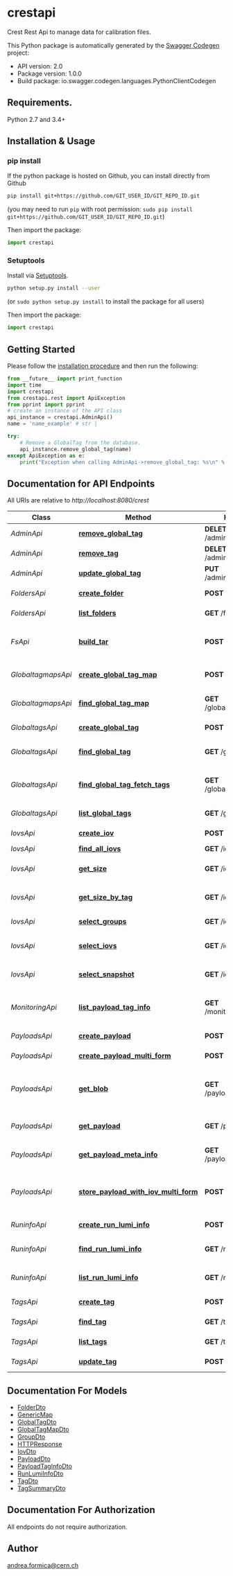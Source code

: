 # crestapi
Crest Rest Api to manage data for calibration files.

This Python package is automatically generated by the [Swagger Codegen](https://github.com/swagger-api/swagger-codegen) project:

- API version: 2.0
- Package version: 1.0.0
- Build package: io.swagger.codegen.languages.PythonClientCodegen

## Requirements.

Python 2.7 and 3.4+

## Installation & Usage
### pip install

If the python package is hosted on Github, you can install directly from Github

```sh
pip install git+https://github.com/GIT_USER_ID/GIT_REPO_ID.git
```
(you may need to run `pip` with root permission: `sudo pip install git+https://github.com/GIT_USER_ID/GIT_REPO_ID.git`)

Then import the package:
```python
import crestapi 
```

### Setuptools

Install via [Setuptools](http://pypi.python.org/pypi/setuptools).

```sh
python setup.py install --user
```
(or `sudo python setup.py install` to install the package for all users)

Then import the package:
```python
import crestapi
```

## Getting Started

Please follow the [installation procedure](#installation--usage) and then run the following:

```python
from __future__ import print_function
import time
import crestapi
from crestapi.rest import ApiException
from pprint import pprint
# create an instance of the API class
api_instance = crestapi.AdminApi()
name = 'name_example' # str | 

try:
    # Remove a GlobalTag from the database.
    api_instance.remove_global_tag(name)
except ApiException as e:
    print("Exception when calling AdminApi->remove_global_tag: %s\n" % e)

```

## Documentation for API Endpoints

All URIs are relative to *http://localhost:8080/crest*

Class | Method | HTTP request | Description
------------ | ------------- | ------------- | -------------
*AdminApi* | [**remove_global_tag**](docs/AdminApi.md#remove_global_tag) | **DELETE** /admin/globaltags/{name} | Remove a GlobalTag from the database.
*AdminApi* | [**remove_tag**](docs/AdminApi.md#remove_tag) | **DELETE** /admin/tags/{name} | Remove a Tag from the database.
*AdminApi* | [**update_global_tag**](docs/AdminApi.md#update_global_tag) | **PUT** /admin/globaltags/{name} | Update a GlobalTag in the database.
*FoldersApi* | [**create_folder**](docs/FoldersApi.md#create_folder) | **POST** /folders | Create an entry for folder information.
*FoldersApi* | [**list_folders**](docs/FoldersApi.md#list_folders) | **GET** /folders | Finds a FolderDto list.
*FsApi* | [**build_tar**](docs/FsApi.md#build_tar) | **POST** /fs/tar | Dump a tag into filesystem and retrieve the tar file asynchronously.
*GlobaltagmapsApi* | [**create_global_tag_map**](docs/GlobaltagmapsApi.md#create_global_tag_map) | **POST** /globaltagmaps | Create a GlobalTagMap in the database.
*GlobaltagmapsApi* | [**find_global_tag_map**](docs/GlobaltagmapsApi.md#find_global_tag_map) | **GET** /globaltagmaps/{name} | Find GlobalTagMapDto lists.
*GlobaltagsApi* | [**create_global_tag**](docs/GlobaltagsApi.md#create_global_tag) | **POST** /globaltags | Create a GlobalTag in the database.
*GlobaltagsApi* | [**find_global_tag**](docs/GlobaltagsApi.md#find_global_tag) | **GET** /globaltags/{name} | Finds a GlobalTagDto by name
*GlobaltagsApi* | [**find_global_tag_fetch_tags**](docs/GlobaltagsApi.md#find_global_tag_fetch_tags) | **GET** /globaltags/{name}/tags | Finds a TagDtos lists associated to the global tag name in input.
*GlobaltagsApi* | [**list_global_tags**](docs/GlobaltagsApi.md#list_global_tags) | **GET** /globaltags | Finds a GlobalTagDtos lists.
*IovsApi* | [**create_iov**](docs/IovsApi.md#create_iov) | **POST** /iovs | Create a Iov in the database.
*IovsApi* | [**find_all_iovs**](docs/IovsApi.md#find_all_iovs) | **GET** /iovs | Finds a IovDtos lists.
*IovsApi* | [**get_size**](docs/IovsApi.md#get_size) | **GET** /iovs/getSize | Get the number o iovs for the given tag.
*IovsApi* | [**get_size_by_tag**](docs/IovsApi.md#get_size_by_tag) | **GET** /iovs/getSizeByTag | Get the number o iovs for tags matching pattern.
*IovsApi* | [**select_groups**](docs/IovsApi.md#select_groups) | **GET** /iovs/selectGroups | Select groups for a given tagname.
*IovsApi* | [**select_iovs**](docs/IovsApi.md#select_iovs) | **GET** /iovs/selectIovs | Select iovs for a given tagname and in a given range.
*IovsApi* | [**select_snapshot**](docs/IovsApi.md#select_snapshot) | **GET** /iovs/selectSnapshot | Select snapshot for a given tagname and insertion time.
*MonitoringApi* | [**list_payload_tag_info**](docs/MonitoringApi.md#list_payload_tag_info) | **GET** /monitoring/payloads | Retrieves monitoring information on payload as a list of PayloadTagInfoDtos.
*PayloadsApi* | [**create_payload**](docs/PayloadsApi.md#create_payload) | **POST** /payloads | Create a Payload in the database.
*PayloadsApi* | [**create_payload_multi_form**](docs/PayloadsApi.md#create_payload_multi_form) | **POST** /payloads/upload | Create a Payload in the database.
*PayloadsApi* | [**get_blob**](docs/PayloadsApi.md#get_blob) | **GET** /payloads/{hash}/data | Finds payload data by hash; the payload object contains the real BLOB.
*PayloadsApi* | [**get_payload**](docs/PayloadsApi.md#get_payload) | **GET** /payloads/{hash} | Finds a payload resource associated to the hash.
*PayloadsApi* | [**get_payload_meta_info**](docs/PayloadsApi.md#get_payload_meta_info) | **GET** /payloads/{hash}/meta | Finds a payload resource associated to the hash.
*PayloadsApi* | [**store_payload_with_iov_multi_form**](docs/PayloadsApi.md#store_payload_with_iov_multi_form) | **POST** /payloads/store | Create a Payload in the database, associated to a given iov since and tag name.
*RuninfoApi* | [**create_run_lumi_info**](docs/RuninfoApi.md#create_run_lumi_info) | **POST** /runinfo | Create an entry for run information.
*RuninfoApi* | [**find_run_lumi_info**](docs/RuninfoApi.md#find_run_lumi_info) | **GET** /runinfo/list | Finds a RunLumiInfoDto lists using parameters.
*RuninfoApi* | [**list_run_lumi_info**](docs/RuninfoApi.md#list_run_lumi_info) | **GET** /runinfo | Finds a RunLumiInfoDto lists.
*TagsApi* | [**create_tag**](docs/TagsApi.md#create_tag) | **POST** /tags | Create a Tag in the database.
*TagsApi* | [**find_tag**](docs/TagsApi.md#find_tag) | **GET** /tags/{name} | Finds a TagDto by name
*TagsApi* | [**list_tags**](docs/TagsApi.md#list_tags) | **GET** /tags | Finds a TagDtos lists.
*TagsApi* | [**update_tag**](docs/TagsApi.md#update_tag) | **POST** /tags/{name} | Update a TagDto by name


## Documentation For Models

 - [FolderDto](docs/FolderDto.md)
 - [GenericMap](docs/GenericMap.md)
 - [GlobalTagDto](docs/GlobalTagDto.md)
 - [GlobalTagMapDto](docs/GlobalTagMapDto.md)
 - [GroupDto](docs/GroupDto.md)
 - [HTTPResponse](docs/HTTPResponse.md)
 - [IovDto](docs/IovDto.md)
 - [PayloadDto](docs/PayloadDto.md)
 - [PayloadTagInfoDto](docs/PayloadTagInfoDto.md)
 - [RunLumiInfoDto](docs/RunLumiInfoDto.md)
 - [TagDto](docs/TagDto.md)
 - [TagSummaryDto](docs/TagSummaryDto.md)


## Documentation For Authorization

 All endpoints do not require authorization.


## Author

andrea.formica@cern.ch


